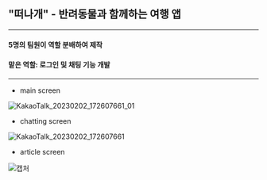 ## "떠나개" - 반려동물과 함께하는 여행 앱

***

#### 5명의 팀원이 역할 분배하여 제작 
#### 맡은 역할: 로그인 및 채팅 기능 개발

***

- main screen

![KakaoTalk_20230202_172607661_01](https://github.com/SungHunn/CoinChart/assets/86955873/136ce8b3-543b-431e-9b44-a1d8cab7e6a2)


- chatting screen

![KakaoTalk_20230202_172607661](https://github.com/SungHunn/CoinChart/assets/86955873/8964360b-1b49-4003-8748-356da0036c4e)


- article screen

![캡처](https://github.com/SungHunn/CoinChart/assets/86955873/d0884576-8a73-4499-9e47-17a153eacaac)
